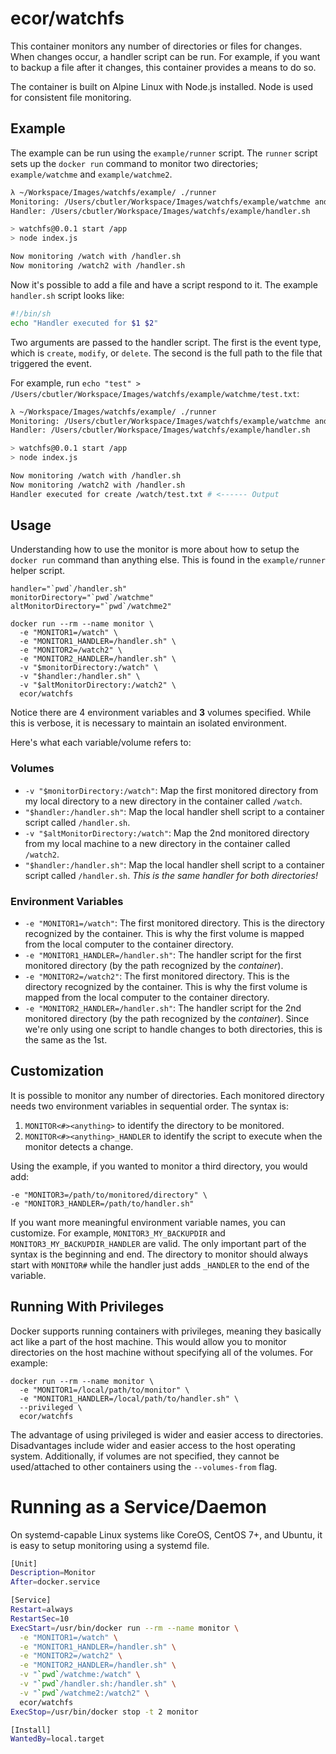 # ecor/watchfs

This container monitors any number of directories or files for changes. When
changes occur, a handler script can be run. For example, if you want to backup
a file after it changes, this container provides a means to do so.

The container is built on Alpine Linux with Node.js installed. Node is used for
consistent file monitoring.

## Example

The example can be run using the `example/runner` script. The `runner` script
sets up the `docker run` command to monitor two directories;
`example/watchme` and `example/watchme2`.

```sh
λ ~/Workspace/Images/watchfs/example/ ./runner
Monitoring: /Users/cbutler/Workspace/Images/watchfs/example/watchme and /Users/cbutler/Workspace/Images/watchfs/example/watchme2
Handler: /Users/cbutler/Workspace/Images/watchfs/example/handler.sh

> watchfs@0.0.1 start /app
> node index.js

Now monitoring /watch with /handler.sh
Now monitoring /watch2 with /handler.sh
```

Now it's possible to add a file and have a script respond to it. The example
`handler.sh` script looks like:

```sh
#!/bin/sh
echo "Handler executed for $1 $2"
```

Two arguments are passed to the handler script. The first is the event type,
which is `create`, `modify`, or `delete`. The second is the full path to the
file that triggered the event.

For example, run `echo "test" > /Users/cbutler/Workspace/Images/watchfs/example/watchme/test.txt`:

```sh
λ ~/Workspace/Images/watchfs/example/ ./runner
Monitoring: /Users/cbutler/Workspace/Images/watchfs/example/watchme and /Users/cbutler/Workspace/Images/watchfs/example/watchme2
Handler: /Users/cbutler/Workspace/Images/watchfs/example/handler.sh

> watchfs@0.0.1 start /app
> node index.js

Now monitoring /watch with /handler.sh
Now monitoring /watch2 with /handler.sh
Handler executed for create /watch/test.txt # <------ Output
```

## Usage

Understanding how to use the monitor is more about how to setup the `docker run`
command than anything else. This is found in the `example/runner` helper script.

```docker
handler="`pwd`/handler.sh"
monitorDirectory="`pwd`/watchme"
altMonitorDirectory="`pwd`/watchme2"

docker run --rm --name monitor \
  -e "MONITOR1=/watch" \
  -e "MONITOR1_HANDLER=/handler.sh" \
  -e "MONITOR2=/watch2" \
  -e "MONITOR2_HANDLER=/handler.sh" \
  -v "$monitorDirectory:/watch" \
  -v "$handler:/handler.sh" \
  -v "$altMonitorDirectory:/watch2" \
  ecor/watchfs
```

Notice there are 4 environment variables and **3** volumes specified. While this
is verbose, it is necessary to maintain an isolated environment.

Here's what each variable/volume refers to:

### Volumes

- `-v "$monitorDirectory:/watch"`: Map the first monitored directory from my
  local directory to a new directory in the container called `/watch`.
- `"$handler:/handler.sh"`: Map the local handler shell script to a container
  script called `/handler.sh`.
- `-v "$altMonitorDirectory:/watch"`: Map the 2nd monitored directory from my
  local machine to a new directory in the container called `/watch2`.
- `"$handler:/handler.sh"`: Map the local handler shell script to a container
  script called `/handler.sh`. _This is the same handler for both directories!_

### Environment Variables

- `-e "MONITOR1=/watch"`: The first monitored directory. This is the directory
  recognized by the container. This is why the first volume is mapped from the
  local computer to the container directory.
- `-e "MONITOR1_HANDLER=/handler.sh"`: The handler script for the first monitored
  directory (by the path recognized by the _container_).
- `-e "MONITOR2=/watch2"`: The first monitored directory. This is the directory
  recognized by the container. This is why the first volume is mapped from the
  local computer to the container directory.
- `-e "MONITOR2_HANDLER=/handler.sh"`: The handler script for the 2nd monitored
  directory (by the path recognized by the _container_). Since we're only using
  one script to handle changes to both directories, this is the same as the 1st.

## Customization

It is possible to monitor any number of directories. Each monitored directory
needs two environment variables in sequential order. The syntax is:

1. `MONITOR<#><anything>` to identify the directory to be monitored.
1. `MONITOR<#><anything>_HANDLER` to identify the script to execute when
  the monitor detects a change.

Using the example, if you wanted to monitor a third directory, you would add:

```
-e "MONITOR3=/path/to/monitored/directory" \
-e "MONITOR3_HANDLER=/path/to/handler.sh"
```

If you want more meaningful environment variable names, you can customize. For
example, `MONITOR3_MY_BACKUPDIR` and `MONITOR3_MY_BACKUPDIR_HANDLER` are valid. The
only important part of the syntax is the beginning and end. The directory to
monitor should always start with `MONITOR#` while the handler just adds
`_HANDLER` to the end of the variable.

## Running With Privileges

Docker supports running containers with privileges, meaning they basically act
like a part of the host machine. This would allow you to monitor directories on
the host machine without specifying all of the volumes. For example:

```
docker run --rm --name monitor \
  -e "MONITOR1=/local/path/to/monitor" \
  -e "MONITOR1_HANDLER=/local/path/to/handler.sh" \
  --privileged \
  ecor/watchfs
```

The advantage of using privileged is wider and easier access to directories.
Disadvantages include wider and easier access to the host operating system.
Additionally, if volumes are not specified, they cannot be used/attached to
other containers using the `--volumes-from` flag.

# Running as a Service/Daemon

On systemd-capable Linux systems like CoreOS, CentOS 7+, and Ubuntu, it is
easy to setup monitoring using a systemd file.

```sh
[Unit]
Description=Monitor
After=docker.service

[Service]
Restart=always
RestartSec=10
ExecStart=/usr/bin/docker run --rm --name monitor \
  -e "MONITOR1=/watch" \
  -e "MONITOR1_HANDLER=/handler.sh" \
  -e "MONITOR2=/watch2" \
  -e "MONITOR2_HANDLER=/handler.sh" \
  -v "`pwd`/watchme:/watch" \
  -v "`pwd`/handler.sh:/handler.sh" \
  -v "`pwd`/watchme2:/watch2" \
  ecor/watchfs
ExecStop=/usr/bin/docker stop -t 2 monitor

[Install]
WantedBy=local.target
```
